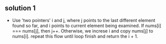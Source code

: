 ## solution 1

- Use 'two pointers' i and j, where j points to the last different element found so far, and i points to current element being examined. If nums[i] === nums[j], then j++. Otherwise, we increse i and copy nums[j] to nums[i]. repeat this flow until loop finish and return the i + 1.

